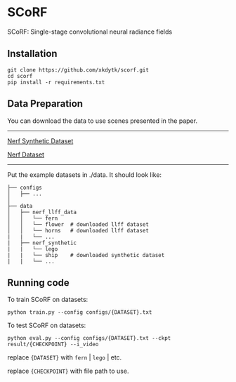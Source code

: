 # SCoRF

SCoRF: Single-stage convolutional neural radiance fields

<!--
![TETrack_Framework](tracking/TETrack_network.png)
-->

## Installation

```
git clone https://github.com/xkdytk/scorf.git
cd scorf
pip install -r requirements.txt
```

## Data Preparation
You can download the data to use scenes presented in the paper.

---

[Nerf Synthetic Dataset](http://www.kaggle.com/datasets/nguyenhung1903/nerf-synthetic-dataset/)

[Nerf Dataset](http://www.kaggle.com/datasets/sauravmaheshkar/nerf-dataset)

---

Put the example datasets in ./data. It should look like:
```
├── configs                                                                                                       
│   ├── ...                                                                                     
│                                                                                               
├── data                                                                                                                                                                                                       
│   ├── nerf_llff_data                                                                                                  
│   │   └── fern                                                                                                                             
│   │   └── flower  # downloaded llff dataset                                                                                  
│   │   └── horns   # downloaded llff dataset
|   |   └── ...
|   ├── nerf_synthetic
|   |   └── lego
|   |   └── ship    # downloaded synthetic dataset
|   |   └── ...
```

## Running code

To train SCoRF on datasets: 

```
python train.py --config configs/{DATASET}.txt
```

To test SCoRF on datasets: 

```
python eval.py --config configs/{DATASET}.txt --ckpt result/{CHECKPOINT} --i_video
```

replace `{DATASET}` with `fern` | `lego` | etc.

replace `{CHECKPOINT}` with file path to use.


